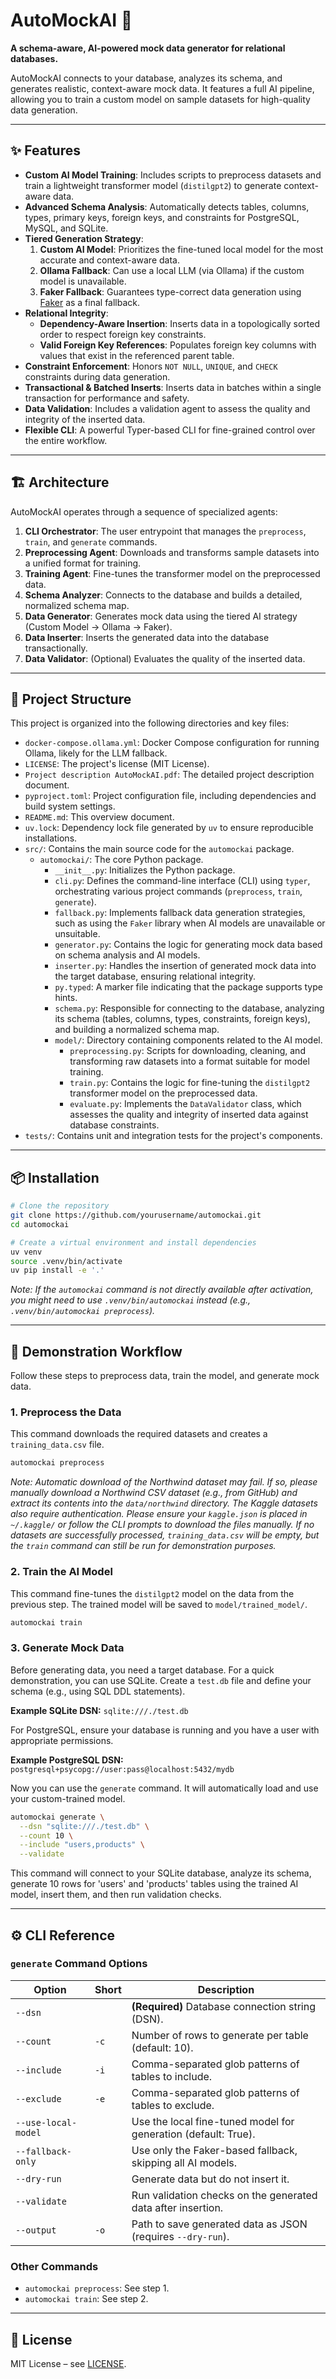 # AutoMockAI 🚀

**A schema-aware, AI-powered mock data generator for relational databases.**

AutoMockAI connects to your database, analyzes its schema, and generates realistic, context-aware mock data. It features a full AI pipeline, allowing you to train a custom model on sample datasets for high-quality data generation.

---

## ✨ Features

-   **Custom AI Model Training**: Includes scripts to preprocess datasets and train a lightweight transformer model (`distilgpt2`) to generate context-aware data.
-   **Advanced Schema Analysis**: Automatically detects tables, columns, types, primary keys, foreign keys, and constraints for PostgreSQL, MySQL, and SQLite.
-   **Tiered Generation Strategy**:
    1.  **Custom AI Model**: Prioritizes the fine-tuned local model for the most accurate and context-aware data.
    2.  **Ollama Fallback**: Can use a local LLM (via Ollama) if the custom model is unavailable.
    3.  **Faker Fallback**: Guarantees type-correct data generation using [Faker](https://faker.readthedocs.io/) as a final fallback.
-   **Relational Integrity**:
    -   **Dependency-Aware Insertion**: Inserts data in a topologically sorted order to respect foreign key constraints.
    -   **Valid Foreign Key References**: Populates foreign key columns with values that exist in the referenced parent table.
-   **Constraint Enforcement**: Honors `NOT NULL`, `UNIQUE`, and `CHECK` constraints during data generation.
-   **Transactional & Batched Inserts**: Inserts data in batches within a single transaction for performance and safety.
-   **Data Validation**: Includes a validation agent to assess the quality and integrity of the inserted data.
-   **Flexible CLI**: A powerful Typer-based CLI for fine-grained control over the entire workflow.

---

## 🏗️ Architecture

AutoMockAI operates through a sequence of specialized agents:

1.  **CLI Orchestrator**: The user entrypoint that manages the `preprocess`, `train`, and `generate` commands.
2.  **Preprocessing Agent**: Downloads and transforms sample datasets into a unified format for training.
3.  **Training Agent**: Fine-tunes the transformer model on the preprocessed data.
4.  **Schema Analyzer**: Connects to the database and builds a detailed, normalized schema map.
5.  **Data Generator**: Generates mock data using the tiered AI strategy (Custom Model → Ollama → Faker).
6.  **Data Inserter**: Inserts the generated data into the database transactionally.
7.  **Data Validator**: (Optional) Evaluates the quality of the inserted data.

---

## 📂 Project Structure

This project is organized into the following directories and key files:

-   `docker-compose.ollama.yml`: Docker Compose configuration for running Ollama, likely for the LLM fallback.
-   `LICENSE`: The project's license (MIT License).
-   `Project description AutoMockAI.pdf`: The detailed project description document.
-   `pyproject.toml`: Project configuration file, including dependencies and build system settings.
-   `README.md`: This overview document.
-   `uv.lock`: Dependency lock file generated by `uv` to ensure reproducible installations.
-   `src/`: Contains the main source code for the `automockai` package.
    -   `automockai/`: The core Python package.
        -   `__init__.py`: Initializes the Python package.
        -   `cli.py`: Defines the command-line interface (CLI) using `typer`, orchestrating various project commands (`preprocess`, `train`, `generate`).
        -   `fallback.py`: Implements fallback data generation strategies, such as using the `Faker` library when AI models are unavailable or unsuitable.
        -   `generator.py`: Contains the logic for generating mock data based on schema analysis and AI models.
        -   `inserter.py`: Handles the insertion of generated mock data into the target database, ensuring relational integrity.
        -   `py.typed`: A marker file indicating that the package supports type hints.
        -   `schema.py`: Responsible for connecting to the database, analyzing its schema (tables, columns, types, constraints, foreign keys), and building a normalized schema map.
        -   `model/`: Directory containing components related to the AI model.
            -   `preprocessing.py`: Scripts for downloading, cleaning, and transforming raw datasets into a format suitable for model training.
            -   `train.py`: Contains the logic for fine-tuning the `distilgpt2` transformer model on the preprocessed data.
            -   `evaluate.py`: Implements the `DataValidator` class, which assesses the quality and integrity of inserted data against database constraints.
-   `tests/`: Contains unit and integration tests for the project's components.

---

## 📦 Installation

```bash
# Clone the repository
git clone https://github.com/yourusername/automockai.git
cd automockai

# Create a virtual environment and install dependencies
uv venv
source .venv/bin/activate
uv pip install -e '.'
```

*Note: If the `automockai` command is not directly available after activation, you might need to use `.venv/bin/automockai` instead (e.g., `.venv/bin/automockai preprocess`).*

---

## 🔧 Demonstration Workflow

Follow these steps to preprocess data, train the model, and generate mock data.

### 1. Preprocess the Data

This command downloads the required datasets and creates a `training_data.csv` file.

```bash
automockai preprocess
```

*Note: Automatic download of the Northwind dataset may fail. If so, please manually download a Northwind CSV dataset (e.g., from GitHub) and extract its contents into the `data/northwind` directory. The Kaggle datasets also require authentication. Please ensure your `kaggle.json` is placed in `~/.kaggle/` or follow the CLI prompts to download the files manually. If no datasets are successfully processed, `training_data.csv` will be empty, but the `train` command can still be run for demonstration purposes.*

### 2. Train the AI Model

This command fine-tunes the `distilgpt2` model on the data from the previous step. The trained model will be saved to `model/trained_model/`.

```bash
automockai train
```

### 3. Generate Mock Data

Before generating data, you need a target database. For a quick demonstration, you can use SQLite. Create a `test.db` file and define your schema (e.g., using SQL DDL statements).

**Example SQLite DSN:** `sqlite:///./test.db`

For PostgreSQL, ensure your database is running and you have a user with appropriate permissions.

**Example PostgreSQL DSN:** `postgresql+psycopg://user:pass@localhost:5432/mydb`

Now you can use the `generate` command. It will automatically load and use your custom-trained model.

```bash
automockai generate \
  --dsn "sqlite:///./test.db" \
  --count 10 \
  --include "users,products" \
  --validate
```

This command will connect to your SQLite database, analyze its schema, generate 10 rows for 'users' and 'products' tables using the trained AI model, insert them, and then run validation checks.


---

## ⚙️ CLI Reference

### `generate` Command Options

| Option                | Short | Description                                                              |
| --------------------- | ----- | ------------------------------------------------------------------------ |
| `--dsn`               |       | **(Required)** Database connection string (DSN).                         |
| `--count`             | `-c`  | Number of rows to generate per table (default: 10).                      |
| `--include`           | `-i`  | Comma-separated glob patterns of tables to include.                      |
| `--exclude`           | `-e`  | Comma-separated glob patterns of tables to exclude.                      |
| `--use-local-model`   |       | Use the local fine-tuned model for generation (default: True).           |
| `--fallback-only`     |       | Use only the Faker-based fallback, skipping all AI models.               |
| `--dry-run`           |       | Generate data but do not insert it.                                      |
| `--validate`          |       | Run validation checks on the generated data after insertion.             |
| `--output`            | `-o`  | Path to save generated data as JSON (requires `--dry-run`).            |

### Other Commands

-   `automockai preprocess`: See step 1.
-   `automockai train`: See step 2.

---

## 📜 License

MIT License – see [LICENSE](./LICENSE).